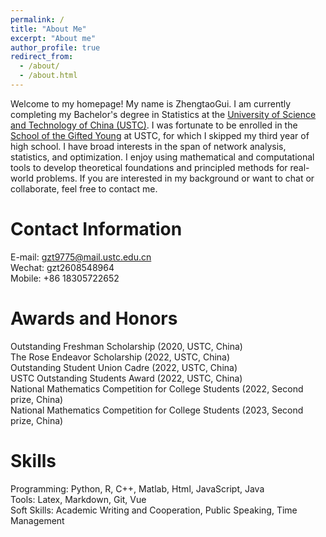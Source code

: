 ```yaml
---
permalink: /
title: "About Me"
excerpt: "About me"
author_profile: true
redirect_from: 
  - /about/
  - /about.html
---
```


Welcome to my homepage! My name is ZhengtaoGui. I am currently completing my Bachelor's degree in Statistics at the [University of Science and Technology of China (USTC)](https://www.ustc.edu.cn/). I was fortunate to be enrolled in the [School of the Gifted Young](https://sgy.ustc.edu.cn/) at USTC, for which I skipped my third year of high school. I have broad interests in the span of network analysis, statistics, and optimization. I enjoy using mathematical and computational tools to develop theoretical foundations and principled methods for real-world problems. If you are interested in my background or want to chat or collaborate, feel free to contact me.


Contact Information
======

E-mail: gzt9775@mail.ustc.edu.cn \
Wechat:  gzt2608548964 \
Mobile:  +86 18305722652

Awards and Honors
======

Outstanding Freshman Scholarship (2020, USTC, China) \
The Rose Endeavor Scholarship (2022, USTC, China) \
Outstanding Student Union Cadre (2022, USTC, China) \
USTC Outstanding Students Award (2022, USTC, China) \
National Mathematics Competition for College Students (2022, Second prize, China) \
National Mathematics Competition for College Students (2023, Second prize, China)


Skills
======
  Programming: Python, R, C++, Matlab, Html, JavaScript, Java \
  Tools: Latex, Markdown, Git, Vue \
  Soft Skills: Academic Writing and Cooperation, Public Speaking, Time Management
